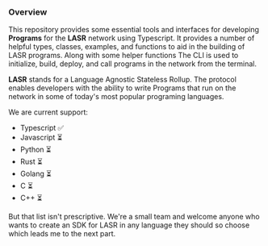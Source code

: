 ### Overview
This repository provides some essential tools and interfaces for developing
**Programs** for the **LASR** network using Typescript.
It provides a number of helpful types, classes,
examples, and functions to aid in the building of LASR programs.
Along with some helper functions The CLI is used to
initialize, build, deploy, and call programs in the network from the terminal.

**LASR** stands for a Language Agnostic Stateless Rollup. The protocol
enables developers with the ability to write Programs that run on the network
in some of today's most popular programing languages.

We are current support:
* Typescript ✅
* Javascript ⏳
* Python ⏳
* Rust ⏳
* Golang ⏳
* C ⏳
* C++ ⏳

But that list isn't prescriptive. We're a small team and welcome
anyone who wants to create an SDK for LASR in any language they should so choose
which leads me to the next part.
